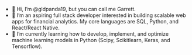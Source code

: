 - 👋 Hi, I’m @gldpanda19, but you can call me Garrett.
- 🧠 I’m an aspiring full stack developer interested in building scalable web apps for financial analytics. My core languages are SQL, Python, and React/React Native. 
- 🌱 I’m currently learning how to develop, implement, and optimize machine learning models in Python (Scipy, Scikitlearn, Keras, and Tensorflow).

<!---
gldpanda19/gldpanda19 is a ✨ special ✨ repository because its `README.md` (this file) appears on your GitHub profile.
You can click the Preview link to take a look at your changes.
--->
